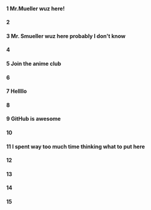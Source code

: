 #### 1 Mr.Mueller wuz here!
#### 2
#### 3 Mr. Smueller wuz here probably I don't know
#### 4
#### 5 Join the anime club
#### 6
#### 7 Hellllo
#### 8
#### 9 GitHub is awesome
#### 10
#### 11 I spent way too much time thinking what to put here
#### 12
#### 13
#### 14
#### 15